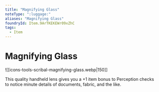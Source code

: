 ```yaml
---
title: "Magnifying Glass"
noteType: ":luggage:"
aliases: "Magnifying Glass"
foundryId: Item.9ArTKEKEWr09xZhC
tags:
  - Item
---
```


# Magnifying Glass
![[icons-tools-scribal-magnifying-glass.webp|150]]

This quality handheld lens gives you a +1 item bonus to Perception checks to notice minute details of documents, fabric, and the like.

